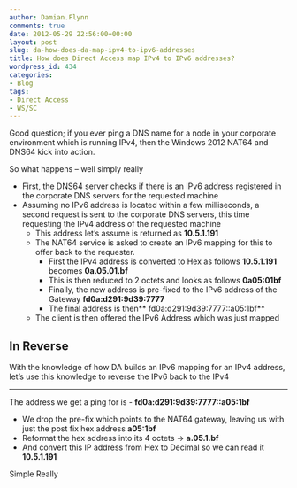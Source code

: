 ```yaml
---
author: Damian.Flynn
comments: true
date: 2012-05-29 22:56:00+00:00
layout: post
slug: da-how-does-da-map-ipv4-to-ipv6-addresses
title: How does Direct Access map IPv4 to IPv6 addresses?
wordpress_id: 434
categories:
- Blog
tags:
- Direct Access
- WS/SC
---
```


Good question; if you ever ping a DNS name for a node in your corporate environment which is running IPv4, then the Windows 2012 NAT64 and DNS64 kick into action.

So what happens – well simply really

  * First, the DNS64 server checks if there is an IPv6 address registered in the corporate DNS servers for the requested machine  
  * Assuming no IPv6 address is located within a few milliseconds, a second request is sent to the corporate DNS servers, this time requesting the IPv4 address of the requested machine  
    * This address let’s assume is returned as **10.5.1.191**  
    * The NAT64 service is asked to create an IPv6 mapping for this to offer back to the requester.  
      * First the IPv4 address is converted to Hex as follows **10.5.1.191** becomes **0a.05.01.bf**  
      * This is then reduced to 2 octets and looks as follows **0a05:01bf**  
      * Finally, the new address is pre-fixed to the IPv6 address of the Gateway **fd0a:d291:9d39:7777**  
      * The final address is then** fd0a:d291:9d39:7777::a05:1bf**
    * The client is then offered the IPv6 Address which was just mapped 

## In Reverse

With the knowledge of how DA builds an IPv6 mapping for an IPv4 address, let’s use this knowledge to reverse the IPv6 back to the IPv4

****

The address we get a ping for is - **fd0a:d291:9d39:7777::a05:1bf**

  * We drop the pre-fix which points to the NAT64 gateway, leaving us with just the post fix hex address **a05:1bf**  
  * Reformat the hex address into its 4 octets -> **a.05.1.bf**  
  * And convert this IP address from Hex to Decimal so we can read it **10.5.1.191**

Simple Really
